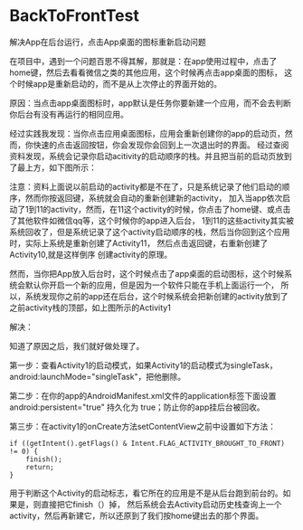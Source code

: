 # BackToFrontTest
解决App在后台运行，点击App桌面的图标重新启动问题


在项目中，遇到一个问题百思不得其解，那就是：在app使用过程中，点击了home键，然后去看看微信之类的其他应用，这个时候再点击app桌面的图标，
这个时候app是重新启动的，而不是从上次停止的界面开始的。


原因：当点击app桌面图标时，app默认是任务你要新建一个应用，而不会去判断你后台有没有再运行的相同应用。

经过实践我发现：当你点击应用桌面图标，应用会重新创建你的app的启动页，然而，你快速的点击返回按钮，你会发现你会回到上一次退出时的界面。
经过查阅资料发现，系统会记录你启动acitivity的启动顺序的栈。并且把当前的启动页放到了最上方，如下图所示： 



注意：资料上面说以前启动的activity都是不在了，只是系统记录了他们启动的顺序，然而你按返回键，系统就会自动的重新创建新的activity，
加入当app依次启动了1到11的activity，然而，在11这个activity的时候，你点击了home键、或点击了其他软件如微信qq等，这个时候你的app进入后台，
1到11的这些activity其实被系统回收了，但是系统记录了这个activity启动顺序的栈，然后当你回到这个应用时，实际上系统是重新创建了Activity11，
然后点击返回键，右重新创建了Activity10,就是这样倒序 创建activity的原理。

然而，当你把App放入后台时，这个时候点击了app桌面的启动图标，这个时候系统会默认你开启一个新的应用，但是因为一个软件只能在手机上面运行一个，
所以，系统发现你之前的app还在后台，这个时候系统会把新创建的activity放到了之前activity栈的顶部，如上图所示的Activity1


解决：

知道了原因之后，我们就好做处理了。

第一步：查看Activity1的启动模式，如果Activity1的启动模式为singleTask，android:launchMode="singleTask"，把他删除。

第二步：在你的app的AndroidManifest.xml文件的application标签下面设置
android:persistent="true"
持久化为 true；防止你的app挂后台被回收。

第三步：在activity1的onCreate方法setContentView之前中设置如下方法：
   
    if ((getIntent().getFlags() & Intent.FLAG_ACTIVITY_BROUGHT_TO_FRONT) != 0) {    
        finish();    
        return;    
    }
    
用于判断这个Activity的启动标志，看它所在的应用是不是从后台跑到前台的。如果是，则直接把它finish（）掉，
然后系统会去Activity启动历史栈查询上一个activity，然后再新建它，所以还原到了我们按home键出去的那个界面。    
 
     
      
      
      
      
      
      
      
      
      
      
      
